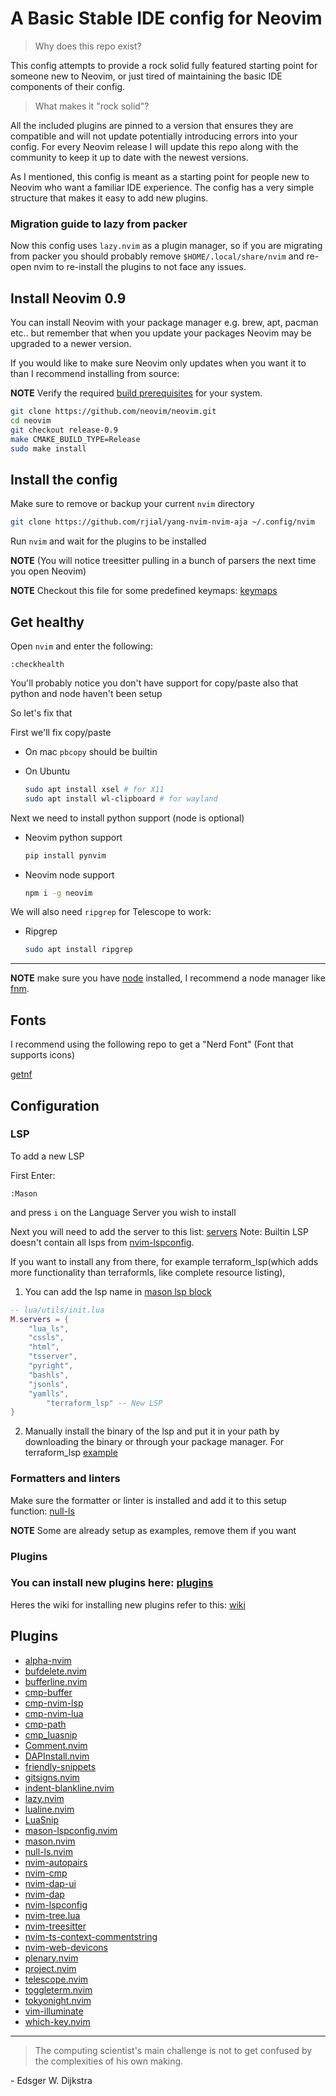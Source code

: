 # A Basic Stable IDE config for Neovim

> Why does this repo exist?

This config attempts to provide a rock solid fully featured starting point for someone new to Neovim, or just tired of maintaining the basic IDE components of their config.

> What makes it "rock solid"?

All the included plugins are pinned to a version that ensures they are compatible and will not update potentially introducing errors into your config. For every Neovim release I will update this repo along with the community to keep it up to date with the newest versions.

As I mentioned, this config is meant as a starting point for people new to Neovim who want a familiar IDE experience. The config has a very simple structure that makes it easy to add new plugins.

### Migration guide to lazy from packer

Now this config uses `lazy.nvim` as a plugin manager, so if you are migrating from packer you should probably remove
`$HOME/.local/share/nvim` and re-open nvim to re-install the plugins to not face any issues.

## Install Neovim 0.9

You can install Neovim with your package manager e.g. brew, apt, pacman etc.. but remember that when you update your packages Neovim may be upgraded to a newer version.

If you would like to make sure Neovim only updates when you want it to than I recommend installing from source:

**NOTE** Verify the required [build prerequisites](https://github.com/neovim/neovim/wiki/Building-Neovim#build-prerequisites) for your system.

```sh
git clone https://github.com/neovim/neovim.git
cd neovim
git checkout release-0.9
make CMAKE_BUILD_TYPE=Release
sudo make install
```

## Install the config

Make sure to remove or backup your current `nvim` directory

```sh
git clone https://github.com/rjial/yang-nvim-nvim-aja ~/.config/nvim
```

Run `nvim` and wait for the plugins to be installed

**NOTE** (You will notice treesitter pulling in a bunch of parsers the next time you open Neovim)

**NOTE** Checkout this file for some predefined keymaps: [keymaps](https://github.com/LunarVim/nvim-basic-ide/tree/master/lua/keymaps.lua)

## Get healthy

Open `nvim` and enter the following:

```
:checkhealth
```

You'll probably notice you don't have support for copy/paste also that python and node haven't been setup

So let's fix that

First we'll fix copy/paste

- On mac `pbcopy` should be builtin

- On Ubuntu

  ```sh
  sudo apt install xsel # for X11
  sudo apt install wl-clipboard # for wayland
  ```

Next we need to install python support (node is optional)

- Neovim python support

  ```sh
  pip install pynvim
  ```

- Neovim node support

  ```sh
  npm i -g neovim
  ```

We will also need `ripgrep` for Telescope to work:

- Ripgrep

  ```sh
  sudo apt install ripgrep
  ```

---

**NOTE** make sure you have [node](https://nodejs.org/en/) installed, I recommend a node manager like [fnm](https://github.com/Schniz/fnm).

## Fonts

I recommend using the following repo to get a "Nerd Font" (Font that supports icons)

[getnf](https://github.com/ronniedroid/getnf)

## Configuration

### LSP

To add a new LSP

First Enter:

```
:Mason
```

and press `i` on the Language Server you wish to install

Next you will need to add the server to this list: [servers](https://github.com/LunarVim/nvim-basic-ide/tree/master/lua/utils/init.lua#L3)
Note: Builtin LSP doesn't contain all lsps from [nvim-lspconfig](https://github.com/neovim/nvim-lspconfig/blob/master/doc/server_configurations.md#terraform_lsp).

If you want to install any from there, for example terraform_lsp(which adds more functionality than terraformls, like complete resource listing),

1. You can add the lsp name in [mason lsp block](https://github.com/LunarVim/nvim-basic-ide/tree/master/user/utils/init.lua#L3-L13)

```lua
-- lua/utils/init.lua
M.servers = {
	"lua_ls",
	"cssls",
	"html",
	"tsserver",
	"pyright",
	"bashls",
	"jsonls",
	"yamlls",
    	"terraform_lsp" -- New LSP
}
```

2. Manually install the binary of the lsp and put it in your path by downloading the binary or through your package manager. For terraform_lsp [example](https://github.com/juliosueiras/terraform-lsp/releases)

### Formatters and linters

Make sure the formatter or linter is installed and add it to this setup function: [null-ls](https://github.com/LunarVim/nvim-basic-ide/blob/e6b6c96280ca730a2564f2e36050df055acfb1a8/lua/user/null-ls.lua#L22)

**NOTE** Some are already setup as examples, remove them if you want

### Plugins

### You can install new plugins here: [plugins](https://github.com/LunarVim/nvim-basic-ide/tree/master/lua/user)

Heres the wiki for installing new plugins refer to this: [wiki](https://github.com/LunarVim/nvim-basic-ide/wiki/adding_new_plugins)

## Plugins

- [alpha-nvim](https://github.com/goolord/alpha-nvim)
- [bufdelete.nvim](https://github.com/famiu/bufdelete.nvim)
- [bufferline.nvim](https://github.com/akinsho/bufferline.nvim)
- [cmp-buffer](https://github.com/hrsh7th/cmp-buffer)
- [cmp-nvim-lsp](https://github.com/hrsh7th/cmp-nvim-lsp)
- [cmp-nvim-lua](https://github.com/hrsh7th/cmp-nvim-lua)
- [cmp-path](https://github.com/hrsh7th/cmp-path)
- [cmp_luasnip](https://github.com/saadparwaiz1/cmp_luasnip)
- [Comment.nvim](https://github.com/numToStr/Comment.nvim)
- [DAPInstall.nvim](https://github.com/ravenxrz/DAPInstall.nvim)
- [friendly-snippets](https://github.com/rafamadriz/friendly-snippets)
- [gitsigns.nvim](https://github.com/lewis6991/gitsigns.nvim)
- [indent-blankline.nvim](https://github.com/lukas-reineke/indent-blankline.nvim)
- [lazy.nvim](https://github.com/folke/lazy.nvim)
- [lualine.nvim](https://github.com/nvim-lualine/lualine.nvim)
- [LuaSnip](https://github.com/L3MON4D3/LuaSnip)
- [mason-lspconfig.nvim](https://github.com/williamboman/mason-lspconfig.nvim)
- [mason.nvim](https://github.com/williamboman/mason.nvim)
- [null-ls.nvim](https://github.com/jose-elias-alvarez/null-ls.nvim)
- [nvim-autopairs](https://github.com/windwp/nvim-autopairs)
- [nvim-cmp](https://github.com/hrsh7th/nvim-cmp)
- [nvim-dap-ui](https://github.com/rcarriga/nvim-dap-ui)
- [nvim-dap](https://github.com/mfussenegger/nvim-dap)
- [nvim-lspconfig](https://github.com/neovim/nvim-lspconfig)
- [nvim-tree.lua](https://github.com/kyazdani42/nvim-tree.lua)
- [nvim-treesitter](https://github.com/nvim-treesitter/nvim-treesitter)
- [nvim-ts-context-commentstring](https://github.com/JoosepAlviste/nvim-ts-context-commentstring)
- [nvim-web-devicons](https://github.com/nvim-tree/nvim-web-devicons)
- [plenary.nvim](https://github.com/nvim-lua/plenary.nvim)
- [project.nvim](https://github.com/ahmedkhalf/project.nvim)
- [telescope.nvim](https://github.com/nvim-telescope/telescope.nvim)
- [toggleterm.nvim](https://github.com/akinsho/toggleterm.nvim)
- [tokyonight.nvim](https://github.com/folke/tokyonight.nvim)
- [vim-illuminate](https://github.com/RRethy/vim-illuminate)
- [which-key.nvim](https://github.com/folke/which-key.nvim)

---

> The computing scientist's main challenge is not to get confused by the complexities of his own making.

\- Edsger W. Dijkstra
